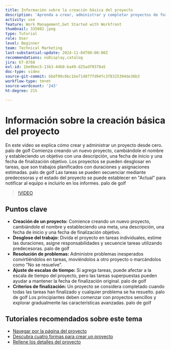```yaml
---
title: Información sobre la creación básica del proyecto
description: 'Aprenda a crear, administrar y completar proyectos de forma eficaz, a gestionar problemas inesperados y a explorar sugerencias fáciles de usar para los principiantes con el fin de dominar las funciones esenciales de administración de proyectos. '
activity: use
feature: Work Management,Get Started with Workfront
thumbnail: 335082.jpeg
type: Tutorial
role: User
level: Beginner
team: Technical Marketing
last-substantial-update: 2024-11-04T00:00:00Z
recommendations: noDisplay,catalog
jira: KT-8768
exl-id: 1be0bec5-13b3-44b0-ba49-d25adf0378a5
doc-type: video
source-git-commit: bbdf99c6bc1be714077fd94fc3f8325394de36b3
workflow-type: tm+mt
source-wordcount: '243'
ht-degree: 21%

---
```


# Información sobre la creación básica del proyecto

En este vídeo se explica cómo crear y administrar un proyecto desde cero. palo de golf Comienza creando un nuevo proyecto, cambiándole el nombre y estableciendo un objetivo con una descripción, una fecha de inicio y una fecha de finalización objetivo. Los proyectos se pueden desglosar en tareas, que son trabajos planificados con duraciones y asignaciones estimadas. palo de golf Las tareas se pueden secuenciar mediante predecesoras y el estado del proyecto se puede establecer en &quot;Actual&quot; para notificar al equipo e incluirlo en los informes. palo de golf


>[!VIDEO](https://video.tv.adobe.com/v/335082/?quality=12&learn=on&enablevpops=1)

## Puntos clave

* **Creación de un proyecto:** Comience creando un nuevo proyecto, cambiándole el nombre y estableciendo una meta, una descripción, una fecha de inicio y una fecha de finalización objetivo.
* **Desglose del trabajo:** Divida el proyecto en tareas individuales, estime las duraciones, asigne responsabilidades y secuencie tareas utilizando predecesoras. palo de golf
* **Resolución de problemas:** Administre problemas inesperados convirtiéndolos en tareas, moviéndolos a otro proyecto o marcándolos como &quot;No se resuelve&quot;.
* **Ajuste de escalas de tiempo:** Si agrega tareas, puede afectar a la escala de tiempo del proyecto, pero las tareas superpuestas pueden ayudar a mantener la fecha de finalización original. palo de golf
* **Criterios de finalización:** Un proyecto se considera completado cuando todas las tareas han finalizado y cualquier problema se ha resuelto. palo de golf Los principiantes deben comenzar con proyectos sencillos y explorar gradualmente las características avanzadas. palo de golf


## Tutoriales recomendados sobre este tema

* [Navegar por la página del proyecto](/help/manage-work/projects/navigate-the-project-page.md)
* [Descubra cuatro formas para crear un proyecto](/help/manage-work/projects/understand-other-ways-to-create-projects.md)
* [Rellene los detalles del proyecto](/help/manage-work/projects/fill-in-the-project-details.md)

